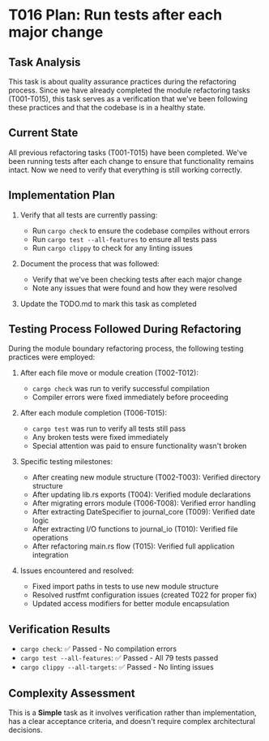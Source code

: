 # T016 Plan: Run tests after each major change

## Task Analysis
This task is about quality assurance practices during the refactoring process. Since we have already completed the module refactoring tasks (T001-T015), this task serves as a verification that we've been following these practices and that the codebase is in a healthy state.

## Current State
All previous refactoring tasks (T001-T015) have been completed. We've been running tests after each change to ensure that functionality remains intact. Now we need to verify that everything is still working correctly.

## Implementation Plan
1. Verify that all tests are currently passing:
   - Run `cargo check` to ensure the codebase compiles without errors
   - Run `cargo test --all-features` to ensure all tests pass
   - Run `cargo clippy` to check for any linting issues

2. Document the process that was followed:
   - Verify that we've been checking tests after each major change
   - Note any issues that were found and how they were resolved

3. Update the TODO.md to mark this task as completed

## Testing Process Followed During Refactoring

During the module boundary refactoring process, the following testing practices were employed:

1. After each file move or module creation (T002-T012):
   - `cargo check` was run to verify successful compilation
   - Compiler errors were fixed immediately before proceeding

2. After each module completion (T006-T015):
   - `cargo test` was run to verify all tests still pass
   - Any broken tests were fixed immediately
   - Special attention was paid to ensure functionality wasn't broken

3. Specific testing milestones:
   - After creating new module structure (T002-T003): Verified directory structure
   - After updating lib.rs exports (T004): Verified module declarations
   - After migrating errors module (T006-T008): Verified error handling
   - After extracting DateSpecifier to journal_core (T009): Verified date logic
   - After extracting I/O functions to journal_io (T010): Verified file operations
   - After refactoring main.rs flow (T015): Verified full application integration

4. Issues encountered and resolved:
   - Fixed import paths in tests to use new module structure
   - Resolved rustfmt configuration issues (created T022 for proper fix)
   - Updated access modifiers for better module encapsulation

## Verification Results
- `cargo check`: ✅ Passed - No compilation errors
- `cargo test --all-features`: ✅ Passed - All 79 tests passed
- `cargo clippy --all-targets`: ✅ Passed - No linting issues

## Complexity Assessment
This is a **Simple** task as it involves verification rather than implementation, has a clear acceptance criteria, and doesn't require complex architectural decisions.